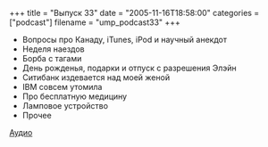 +++
title = "Выпуск 33"
date = "2005-11-16T18:58:00"
categories = ["podcast"]
filename = "ump_podcast33"
+++


- Вопросы про Канаду, iTunes, iPod и научный анекдот
- Неделя наездов
- Борба с тагами
- День рожденья, подарки и отпуск с разрешения Элэйн
- Ситибанк издевается над моей женой
- IBM совсем утомила
- Про бесплатную медицину
- Ламповое устройство
- Прочее

[Аудио](https://podcast.umputun.com/media/ump_podcast33.mp3)
<audio src="https://podcast.umputun.com/media/ump_podcast33.mp3" preload="none">